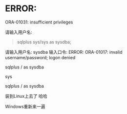 # ERROR:
ORA-01031: insufficient privileges


请输入用户名:

>sqlplus sys/sys as sysdba;

请输入用户名:  sysdba
输入口令:
ERROR:
ORA-01017: invalid username/password; logon denied

sqlplus / as sysdba

sys

sqlplus / as sysdba





装到Linux上去了  哈哈

Windows重新来一遍

